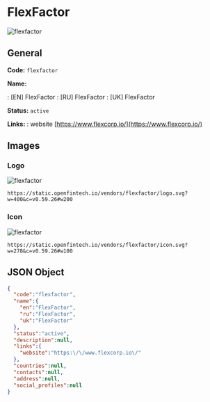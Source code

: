 
# FlexFactor 
![flexfactor](https://static.openfintech.io/vendors/flexfactor/logo.svg?w=400&c=v0.59.26#w200)  

## General 
 
**Code:** `flexfactor` 
 
**Name:** 
 
:	[EN] FlexFactor 
:	[RU] FlexFactor 
:	[UK] FlexFactor 
 
**Status:** `active` 
 
**Links:** 
: website [https://www.flexcorp.io/](https://www.flexcorp.io/) 
 

## Images 

### Logo 
 
![flexfactor](https://static.openfintech.io/vendors/flexfactor/logo.svg?w=400&c=v0.59.26#w200)  

```
https://static.openfintech.io/vendors/flexfactor/logo.svg?w=400&c=v0.59.26#w200
```  

### Icon 
 
![flexfactor](https://static.openfintech.io/vendors/flexfactor/icon.svg?w=278&c=v0.59.26#w100)  

```
https://static.openfintech.io/vendors/flexfactor/icon.svg?w=278&c=v0.59.26#w100
```  

## JSON Object 

```json
{
  "code":"flexfactor",
  "name":{
    "en":"FlexFactor",
    "ru":"FlexFactor",
    "uk":"FlexFactor"
  },
  "status":"active",
  "description":null,
  "links":{
    "website":"https:\/\/www.flexcorp.io\/"
  },
  "countries":null,
  "contacts":null,
  "address":null,
  "social_profiles":null
}
```  
